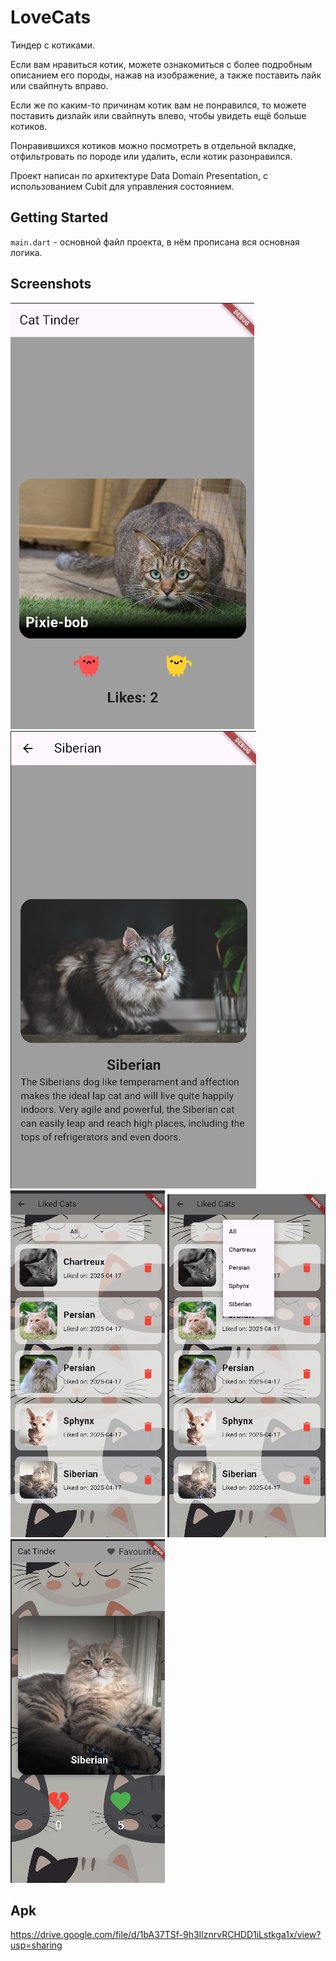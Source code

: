 # LoveCats

Тиндер с котиками.  

Если вам нравиться котик, можете ознакомиться с более подробным описанием его породы,
нажав на изображение, а также поставить лайк или свайпнуть вправо.  

Если же по каким-то причинам котик вам не понравился, то можете поставить дизлайк или свайпнуть влево, 
чтобы увидеть ещё больше котиков.  

Понравившихся котиков можно посмотреть в отдельной вкладке, отфильтровать по породе или удалить, если котик разонравился.

Проект написан по архитектуре Data Domain Presentation, с использованием Cubit для управления состоянием.

## Getting Started

`main.dart` - основной файл проекта, в нём прописана вся основная логика.

## Screenshots

![](assets/screen1.png)
![](assets/screen2.png)
![](assets/screen3.png)
![](assets/screen4.png)
![](assets/screen5.png)

## Apk

https://drive.google.com/file/d/1bA37TSf-9h3IlznrvRCHDD1iLstkga1x/view?usp=sharing